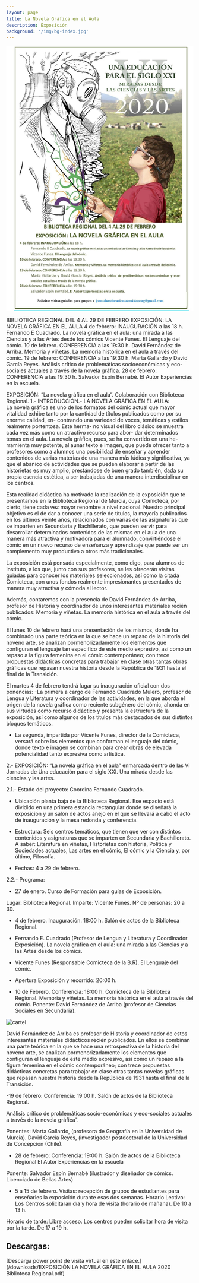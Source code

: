 ```yaml
---
layout: page
title: La Novela Gráfica en el Aula
description: Exposición
background: '/img/bg-index.jpg'
---
```


![cartel](/img/posts/cartecomiccorreo.jpeg) 


BIBLIOTECA REGIONAL DEL 4 AL 29 DE FEBRERO
EXPOSICIÓN: LA NOVELA GRÁFICA EN EL AULA
4 de febrero: INAUGURACIÓN a las 18 h.
Fernando E Cuadrado. La novela gráfica en el aula: una mirada a las Ciencias y a las Artes desde los cómics
Vicente Funes. El Lenguaje del cómic.
10 de febrero. CONFERENCIA a las 19:30 h.
David Fernández de Arriba. Memoria y viñetas. La memoria histórica en el aula a través del cómic.
19 de febrero: CONFERENCIA a las 19:30 h.
Marta Gallardo y David García Reyes. Análisis crítico de problemáticas socioeconómicas y eco- sociales actuales a través de la novela gráfica.
28 de febrero: CONFERENCIA a las 19:30 h.
Salvador Espín Bernabé. El Autor Experiencias en la escuela.
 

EXPOSICIÓN: “La novela gráfica en el aula”. Colaboración con Biblioteca Regional.
1.- INTRODUCCIÓN.- LA NOVELA GRÁFICA EN EL AULA:	
La novela gráfica es uno de los formatos del cómic actual que mayor vitalidad exhibe tanto por la cantidad de títulos publicados como por su enorme calidad, en- contrando una variedad de voces, temáticas y estilos realmente portentosa. Este herma- no visual del libro clásico se muestra cada vez más como un atractivo recurso para abor- dar determinados temas en el aula. La novela gráfica, pues, se ha convertido en una he- rramienta muy potente, al aunar texto e imagen, que puede ofrecer tanto a profesores como a alumnos una posibilidad de enseñar y aprender contenidos de varias materias de una manera más lúdica y significativa, ya que el abanico de actividades que se pueden elaborar a partir de las historietas es muy amplio, prestándose de buen grado también, dada su propia esencia estética, a ser trabajadas de una manera interdisciplinar en los centros.

Esta realidad didáctica ha motivado la realización de la exposición que te presentamos en la Biblioteca Regional de Murcia, cuya Comícteca, por cierto, tiene cada vez mayor renombre a nivel nacional. Nuestro principal objetivo es el de dar a conocer una serie de títulos, la mayoría publicados en los últimos veinte años, relacionados con varias de las asignaturas que se imparten en Secundaria y Bachillerato, que pueden servir para desarrollar determinados contenidos de las mismas en el aula de una manera más atractiva y motivadora para el alumnado, convirtiéndose el cómic en un nuevo recurso de enseñanza y aprendizaje que puede ser un complemento muy productivo a otros más tradicionales.

La exposición está pensada especialmente, como digo, para alumnos de instituto, a los que, junto con sus profesores, se les ofrecerán visitas guiadas para conocer los materiales seleccionados, así como la citada Comicteca, con unos fondos realmente impresionantes presentados de manera muy atractiva y cómoda al lector.
 

Además, contaremos con la presencia de David Fernández de Arriba, profesor de Historia y coordinador de unos interesantes materiales recién publicados: Memoria y viñetas. La memoria histórica en el aula a través del cómic.

El lunes 10 de febrero hará una presentación de los mismos, donde ha combinado una parte teórica en la que se hace un repaso de la historia del noveno arte, se analizan pormenorizadamente los elementos que configuran el lenguaje tan especifico de este medio expresivo, así como un repaso a la figura femenina en el cómic contemporáneo; con trece propuestas didácticas concretas para trabajar en clase otras tantas obras gráficas que repasan nuestra historia desde la República de 1931 hasta el final de la Transición.

El martes 4 de febrero tendrá lugar su inauguración oficial con dos ponencias:
-La primera a cargo de Fernando Cuadrado Mulero, profesor de Lengua y Literatura y coordinador de las actividades, en la que aborda el origen de la novela gráfica como reciente subgénero del cómic, ahonda en sus virtudes como recurso didáctico y presenta la estructura de la exposición, así como algunos de los títulos más destacados de sus distintos bloques temáticos.

-	La segunda, impartida por Vicente Funes, director de la Comicteca, versará sobre los elementos que conforman el lenguaje del cómic, donde texto e imagen se combinan para crear obras de elevada potencialidad tanto expresiva como artística.



2.- EXPOSICIÓN: “La novela gráfica en el  aula”  enmarcada dentro de las VI Jornadas de Una educación para el siglo XXI. Una mirada desde las ciencias y las artes.


2.1.- Estado del proyecto: Coordina Fernando Cuadrado.
-	Ubicación planta baja de la Biblioteca Regional. Ese espacio está dividido en una primera estancia rectangular donde se diseñará la exposición y un salón de actos anejo en el que se llevará a cabo el acto de inauguración y la mesa redonda y conferencia.
 


-	Estructura: Seis centros temáticos, que tienen que ver con distintos contenidos y asignaturas que se imparten en Secundaria y Bachillerato. A saber: Literatura en viñetas, Historietas con historia, Política y Sociedades actuales, Las artes en el cómic, El cómic y la Ciencia y, por último, Filosofía.


-	Fechas: 4 a 29 de febrero.


2.2.- Programa:

-	27 de enero. Curso de Formación para guías de Exposición.

Lugar: Biblioteca Regional. Imparte: Vicente Funes. Nº de personas: 20 a 30.

-	4 de febrero. Inauguración. 18:00 h. Salón de actos de la Biblioteca Regional.

-	Fernando E. Cuadrado (Profesor de Lengua y Literatura y Coordinador Exposición).
La novela gráfica en el aula: una mirada a las Ciencias y a las Artes desde los cómics.
-	Vicente Funes (Responsable Comicteca de la B.R). El Lenguaje del cómic.

-	Apertura Exposición y recorrido:	20:00 h.


- 10 de Febrero. Conferencia: 18:00 h. Comicteca de la Biblioteca Regional. Memoria y viñetas. La memoria histórica en el aula a través del cómic.
Ponente: David Fernández de Arriba (profesor de Ciencias Sociales en Secundaria).  

![cartel](/img/posts/cartelmemoriaviñetas.jpg)

David Fernández de Arriba es profesor de Historia y coordinador de estos interesantes materiales didácticos recién publicados. En ellos se combinan una parte teórica en la que se hace una retrospectiva de la historia del noveno arte, se analizan pormenorizadamente los elementos que configuran el lenguaje de este medio expresivo, así como un repaso a la figura femenina en el cómic contemporáneo; con trece propuestas didácticas concretas para trabajar en clase otras tantas novelas gráficas que repasan nuestra historia desde la República de 1931 hasta el final de la Transición.
 


-19 de febrero: Conferencia: 19:00 h. Salón de actos de la Biblioteca Regional.

Análisis crítico de problemáticas socio-económicas y eco-sociales actuales a través de la novela gráfica".

Ponentes:	Marta Gallardo,	(profesora de Geografía en la Universidad de Murcia).
David García Reyes,	(investigador postdoctoral de la Universidad de
Concepción (Chile).



-	28 de febrero: Conferencia: 19:00 h. Salón de actos de la Biblioteca Regional  El Autor Experiencias en la escuela

Ponente: Salvador Espín Bernabé	(ilustrador y diseñador de cómics. Licenciado de Bellas
Artes)



-	5 a 15 de febrero. Visitas: recepción de grupos de estudiantes para enseñarles la exposición durante esas dos semanas.
Horario Lectivo: Los Centros solicitaran día y hora de visita (horario de mañana).
De 10 a 13 h.

Horario de tarde: Libre acceso. Los centros pueden solicitar hora de visita por la tarde. De 17 a 19 h.

## Descargas:

[Descarga power point de visita virtual en este enlace.](/downloads/EXPOSICIÓN LA NOVELA GRÁFICA EN EL AULA 2020 Biblioteca Regional.pdf)  
